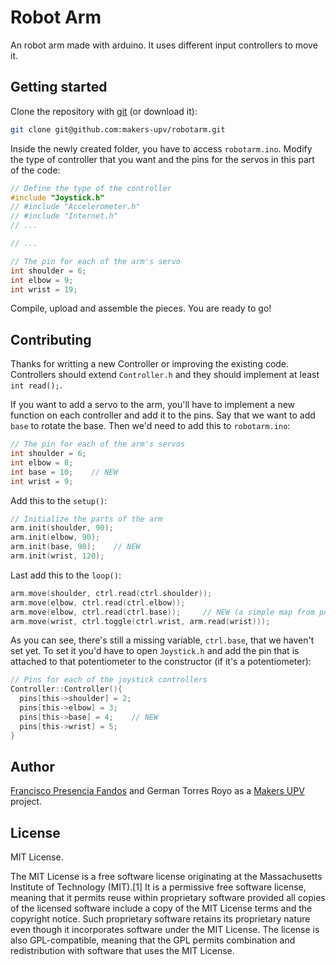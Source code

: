 # Robot Arm

An robot arm made with arduino. It uses different input controllers to move it.


## Getting started

Clone the repository with [git](https://git-scm.com/downloads) (or download it):

```bash
git clone git@github.com:makers-upv/robotarm.git
```

Inside the newly created folder, you have to access `robotarm.ino`. Modify the type of controller that you want and the pins for the servos in this part of the code:

```c
// Define the type of the controller
#include "Joystick.h"
// #include "Accelerometer.h"
// #include "Internet.h"
// ...

// ...

// The pin for each of the arm's servo
int shoulder = 6;
int elbow = 9;
int wrist = 19;
```

Compile, upload and assemble the pieces. You are ready to go!



## Contributing

Thanks for writting a new Controller or improving the existing code. Controllers should extend `Controller.h` and they should implement at least `int read();`.

If you want to add a servo to the arm, you'll have to implement a new function on each controller and add it to the pins. Say that we want to add `base` to rotate the base. Then we'd need to add this to `robotarm.ino`:

```c
// The pin for each of the arm's servos
int shoulder = 6;
int elbow = 8;
int base = 10;    // NEW
int wrist = 9;
```

Add this to the `setup()`:

```c
// Initialize the parts of the arm
arm.init(shoulder, 90);
arm.init(elbow, 90);
arm.init(base, 90);    // NEW
arm.init(wrist, 120);
```

Last add this to the `loop()`:

```c
arm.move(shoulder, ctrl.read(ctrl.shoulder));
arm.move(elbow, ctrl.read(ctrl.elbow));
arm.move(elbow, ctrl.read(ctrl.base));     // NEW (a simple map from potentiometer->angle)
arm.move(wrist, ctrl.toggle(ctrl.wrist, arm.read(wrist)));
```

As you can see, there's still a missing variable, `ctrl.base`, that we haven't set yet. To set it you'd have to open `Joystick.h` and add the pin that is attached to that potentiometer to the constructor (if it's a potentiometer):

```c
// Pins for each of the joystick controllers
Controller::Controller(){
  pins[this->shoulder] = 2;
  pins[this->elbow] = 3;
  pins[this->base] = 4;    // NEW
  pins[this->wrist] = 5;
}
```



## Author

[Francisco Presencia Fandos](https://github.com/FranciscoP) and German Torres Royo as a [Makers UPV](http://makersupv.com/) project.


## License

MIT License.

The MIT License is a free software license originating at the Massachusetts Institute of Technology (MIT).[1] It is a permissive free software license, meaning that it permits reuse within proprietary software provided all copies of the licensed software include a copy of the MIT License terms and the copyright notice. Such proprietary software retains its proprietary nature even though it incorporates software under the MIT License. The license is also GPL-compatible, meaning that the GPL permits combination and redistribution with software that uses the MIT License.

